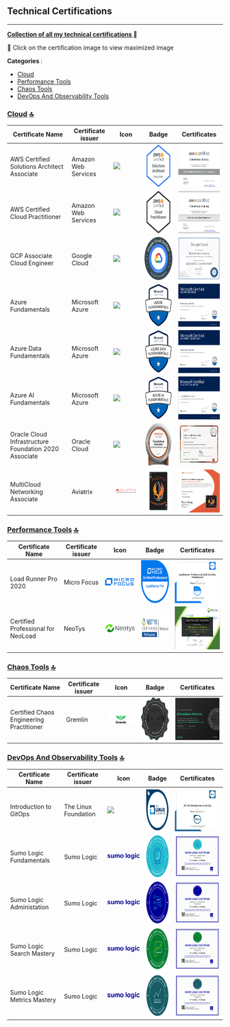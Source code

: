 ## Technical Certifications
---------------------------
<u> <b>Collection of all my technical certifications </b></u> :cowboy_hat_face:

:triangular_flag_on_post: Click on the certification image to view maximized image


<b> Categories </b>: 

- [Cloud](#cloud-) 
- [Performance Tools](#performance-tools-) 
- [Chaos Tools](#chaos-tools-) 
- [DevOps And Observability Tools](#devops-and-observability-tools-) 


### <u>Cloud</u> [🔝](#Technical-Certifications)
| Certificate Name | Certificate issuer | Icon | Badge |Certificates |
|---|-------------------|------|--------|-------|
|AWS Certified Solutions Architect Associate |Amazon Web Services  |![](https://img.shields.io/badge/Amazon_AWS-FF9900?style=for-the-badge&logo=amazonaws&logoColor=white)| <img src="https://github.com/dhineshbabu/TechnicalCertifications/blob/main/images/Badge_AWSSAA.png" width="200" height="100">|<img src="https://github.com/dhineshbabu/TechnicalCertifications/blob/main/images/Certification_AWSSAA.png" width="200" height="100"> |
|AWS Certified Cloud Practitioner |Amazon Web Services  |![](https://img.shields.io/badge/Amazon_AWS-FF9900?style=for-the-badge&logo=amazonaws&logoColor=white)| <img src="https://github.com/dhineshbabu/TechnicalCertifications/blob/main/images/Badge_AWSCCP.png" width="200" height="100">|<img src="https://github.com/dhineshbabu/TechnicalCertifications/blob/main/images/Certification_AWSCCP.png" width="200" height="100"> |
|GCP Associate Cloud Engineer |Google Cloud  |![](https://img.shields.io/badge/Google_Cloud-4285F4?style=for-the-badge&logo=google-cloud&logoColor=white)| <img src="https://github.com/dhineshbabu/TechnicalCertifications/blob/main/images/Badge_GCPACE.png" width="200" height="100">|<img src="https://github.com/dhineshbabu/TechnicalCertifications/blob/main/images/Certification_GCPACE.png" width="200" height="100"> |
| Azure Fundamentals  |Microsoft Azure|![](https://img.shields.io/badge/microsoft%20azure-0089D6?style=for-the-badge&logo=microsoft-azure&logoColor=white)| <img src="https://github.com/dhineshbabu/TechnicalCertifications/blob/main/images/Badge_AzureFundamentals.png" width="200" height="100">|<img src="https://github.com/dhineshbabu/TechnicalCertifications/blob/main/images/Certification_AZ900.png" width="200" height="100"> |
| Azure Data Fundamentals |Microsoft Azure  |![](https://img.shields.io/badge/microsoft%20azure-0089D6?style=for-the-badge&logo=microsoft-azure&logoColor=white)| <img src="https://github.com/dhineshbabu/TechnicalCertifications/blob/main/images/Badge_AzureDataFundamentals.png" width="200" height="100">|<img src="https://github.com/dhineshbabu/TechnicalCertifications/blob/main/images/Certification_DP900.png" width="200" height="100"> |
| Azure AI Fundamentals |Microsoft Azure  |![](https://img.shields.io/badge/microsoft%20azure-0089D6?style=for-the-badge&logo=microsoft-azure&logoColor=white)| <img src="https://github.com/dhineshbabu/TechnicalCertifications/blob/main/images/Badge_AzureAIFundamentals.png" width="200" height="100">|<img src="https://github.com/dhineshbabu/TechnicalCertifications/blob/main/images/Certification_AI900.png" width="200" height="100"> |
|Oracle Cloud Infrastructure Foundation 2020 Associate |Oracle Cloud  |![](https://img.shields.io/badge/Oracle-F80000?style=for-the-badge&logo=oracle&logoColor=black)| <img src="https://github.com/dhineshbabu/TechnicalCertifications/blob/main/images/Badge_OCIFA.png" width="200" height="100">|<img src="https://github.com/dhineshbabu/TechnicalCertifications/blob/main/images/Certification_OCIFA.png" width="200" height="100"> |
|MultiCloud Networking Associate |Aviatrix  |![](https://github.com/dhineshbabu/TechnicalCertifications/blob/main/images/icon_aviatrix.png)| <img src="https://github.com/dhineshbabu/TechnicalCertifications/blob/main/images/Badge_Aviatrix_MCNA.png" width="200" height="100">|<img src="https://github.com/dhineshbabu/TechnicalCertifications/blob/main/images/Certification_Aviatrix.png" width="200" height="100"> |

### <u>Performance Tools</u> [🔝](#Technical-Certifications)

| Certificate Name | Certificate issuer | Icon | Badge |Certificates |
|---|-------------------|------|--------|-------|
|Load Runner Pro 2020 |Micro Focus  |![](https://github.com/dhineshbabu/TechnicalCertifications/blob/main/images/icon_microfocus.png)| <img src="https://github.com/dhineshbabu/TechnicalCertifications/blob/main/images/Badge_LRPro2020.png" width="150" height="100">|<img src="https://github.com/dhineshbabu/TechnicalCertifications/blob/main/images/Certification_LRPro2020.png" width="200" height="100"> |
|Certified Professional for NeoLoad |NeoTys  |![](https://github.com/dhineshbabu/TechnicalCertifications/blob/main/images/icon_neotys.png)| <img src="https://github.com/dhineshbabu/TechnicalCertifications/blob/main/images/Badge_Neoloadbadge.png" width="150" height="50">|<img src="https://github.com/dhineshbabu/TechnicalCertifications/blob/main/images/Certification_NeoloadCertification.png" width="200" height="100"> |


### <u>Chaos Tools</u> [🔝](#Technical-Certifications)

| Certificate Name | Certificate issuer | Icon | Badge |Certificates |
|---|-------------------|------|--------|-------|
|Certified Chaos Engineering Practitioner |Gremlin  |![](https://github.com/dhineshbabu/TechnicalCertifications/blob/main/images/icon_gremlin.png)| <img src="https://github.com/dhineshbabu/TechnicalCertifications/blob/main/images/Badge_GremlinCCEP.png" width="150" height="100">|<img src="https://github.com/dhineshbabu/TechnicalCertifications/blob/main/images/Certification_Gremlin.png" width="200" height="100"> |

### <u>DevOps And Observability Tools</u> [🔝](#Technical-Certifications)

| Certificate Name | Certificate issuer | Icon | Badge |Certificates |
|---|-------------------|------|--------|-------|
|Introduction to GitOps |The Linux Foundation  |![](https://img.shields.io/badge/GitHub-100000?style=for-the-badge&logo=github&logoColor=white)| <img src="https://github.com/dhineshbabu/TechnicalCertifications/blob/main/images/Badge_LFGitOps.png" width="100" height="100">|<img src="https://github.com/dhineshbabu/TechnicalCertifications/blob/main/images/Certification_GitOps.png" width="200" height="100"> |
|Sumo Logic Fundamentals |Sumo Logic  |![](https://github.com/dhineshbabu/TechnicalCertifications/blob/main/images/icon_sumologic.png)| <img src="https://github.com/dhineshbabu/TechnicalCertifications/blob/main/images/Badge_SUMOFunda.png" width="100" height="100">|<img src="https://github.com/dhineshbabu/TechnicalCertifications/blob/main/images/Certification_SUMOFunda.png" width="200" height="100"> |
|Sumo Logic Administation |Sumo Logic   |![](https://github.com/dhineshbabu/TechnicalCertifications/blob/main/images/icon_sumologic.png)| <img src="https://github.com/dhineshbabu/TechnicalCertifications/blob/main/images/Badge_SUMOAdmin.png" width="100" height="100">|<img src="https://github.com/dhineshbabu/TechnicalCertifications/blob/main/images/Certification_SUMOAdmin.png" width="200" height="100"> |
|Sumo Logic Search Mastery |Sumo Logic   |![](https://github.com/dhineshbabu/TechnicalCertifications/blob/main/images/icon_sumologic.png)| <img src="https://github.com/dhineshbabu/TechnicalCertifications/blob/main/images/Badge_SUMOSearchMastery.png" width="100" height="100">|<img src="https://github.com/dhineshbabu/TechnicalCertifications/blob/main/images/Certification_SUMOSearchMastery.png" width="200" height="100"> |
|Sumo Logic Metrics Mastery |Sumo Logic   |![](https://github.com/dhineshbabu/TechnicalCertifications/blob/main/images/icon_sumologic.png)| <img src="https://github.com/dhineshbabu/TechnicalCertifications/blob/main/images/Bagde_SUMOMetricsMastery.png" width="100" height="100">|<img src="https://github.com/dhineshbabu/TechnicalCertifications/blob/main/images/Certification_SUMOMetricsMastery.png" width="200" height="100"> |